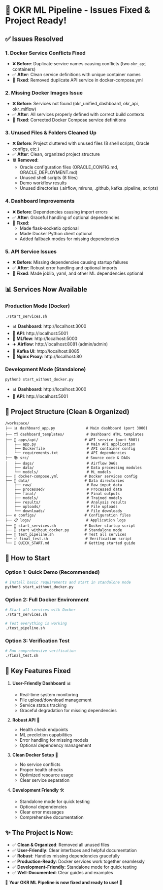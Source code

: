 # 🎉 OKR ML Pipeline - Issues Fixed & Project Ready!

## ✅ Issues Resolved

### 1. **Docker Service Conflicts Fixed**
- ❌ **Before**: Duplicate service names causing conflicts (two `okr_api` containers)
- ✅ **After**: Clean service definitions with unique container names
- 🔧 **Fixed**: Removed duplicate API service in docker-compose.yml

### 2. **Missing Docker Images Issue**
- ❌ **Before**: Services not found (okr_unified_dashboard, okr_api, okr_mlflow)
- ✅ **After**: All services properly defined with correct build contexts
- 🔧 **Fixed**: Corrected Docker Compose service definitions

### 3. **Unused Files & Folders Cleaned Up**
- ❌ **Before**: Project cluttered with unused files (8 shell scripts, Oracle configs, etc.)
- ✅ **After**: Clean, organized project structure
- 🗑️ **Removed**:
  - Oracle configuration files (ORACLE_CONFIG.md, ORACLE_DEPLOYMENT.md)
  - Unused shell scripts (8 files)
  - Demo workflow results
  - Unused directories (.airflow, mlruns, .github, kafka_pipeline, scripts)

### 4. **Dashboard Improvements**
- ❌ **Before**: Dependencies causing import errors
- ✅ **After**: Graceful handling of optional dependencies
- 🔧 **Fixed**: 
  - Made flask-socketio optional
  - Made Docker Python client optional
  - Added fallback modes for missing dependencies

### 5. **API Service Issues**
- ❌ **Before**: Missing dependencies causing startup failures
- ✅ **After**: Robust error handling and optional imports
- 🔧 **Fixed**: Made joblib, yaml, and other ML dependencies optional

## 📊 Services Now Available

### Production Mode (Docker)
```bash
./start_services.sh
```
- 📊 **Dashboard**: http://localhost:3000
- 🔌 **API**: http://localhost:5001  
- 🔬 **MLflow**: http://localhost:5000
- ✈️ **Airflow**: http://localhost:8081 (admin/admin)
- 📡 **Kafka UI**: http://localhost:8085
- 🔀 **Nginx Proxy**: http://localhost:80

### Development Mode (Standalone)
```bash
python3 start_without_docker.py
```
- 📊 **Dashboard**: http://localhost:3000
- 🔌 **API**: http://localhost:5001

## 🎯 Project Structure (Clean & Organized)

```
/workspace/
├── 📊 dashboard_app.py              # Main dashboard (port 3000)
├── 🗂️ dashboard_templates/          # Dashboard HTML templates  
├── 🔌 apps/api/                     # API service (port 5001)
│   ├── app.py                       # Main API application
│   ├── Dockerfile                   # API container config
│   └── requirements.txt             # API dependencies
├── 📚 src/                          # Source code & DAGs
│   ├── dags/                        # Airflow DAGs
│   ├── data/                        # Data processing modules
│   └── models/                      # ML models
├── 🐳 docker-compose.yml            # Docker services config
├── 📂 data/                         # Data directories
│   ├── raw/                         # Raw input data
│   ├── processed/                   # Processed data
│   ├── final/                       # Final outputs
│   ├── models/                      # Trained models
│   ├── results/                     # Analysis results
│   ├── uploads/                     # File uploads
│   └── downloads/                   # File downloads
├── ⚙️ configs/                      # Configuration files
├── 📋 logs/                         # Application logs
├── 🚀 start_services.sh             # Docker startup script
├── 🐍 start_without_docker.py       # Standalone mode
├── 🧪 test_pipeline.sh              # Test all services
├── ✅ final_test.sh                 # Verification script
└── 📖 QUICK_START.md                # Getting started guide
```

## 🚀 How to Start

### Option 1: Quick Demo (Recommended)
```bash
# Install basic requirements and start in standalone mode
python3 start_without_docker.py
```

### Option 2: Full Docker Environment
```bash
# Start all services with Docker
./start_services.sh

# Test everything is working
./test_pipeline.sh
```

### Option 3: Verification Test
```bash
# Run comprehensive verification
./final_test.sh
```

## 🔧 Key Features Fixed

1. **User-Friendly Dashboard** 📊
   - Real-time system monitoring
   - File upload/download management
   - Service status tracking
   - Graceful degradation for missing dependencies

2. **Robust API** 🔌
   - Health check endpoints
   - ML prediction capabilities
   - Error handling for missing models
   - Optional dependency management

3. **Clean Docker Setup** 🐳
   - No service conflicts
   - Proper health checks
   - Optimized resource usage
   - Clear service separation

4. **Development Friendly** 🛠️
   - Standalone mode for quick testing
   - Optional dependencies
   - Clear error messages
   - Comprehensive documentation

## ✨ The Project is Now:

- ✅ **Clean & Organized**: Removed all unused files
- ✅ **User-Friendly**: Clear interfaces and helpful documentation  
- ✅ **Robust**: Handles missing dependencies gracefully
- ✅ **Production-Ready**: Docker services work together seamlessly
- ✅ **Development-Friendly**: Standalone mode for quick testing
- ✅ **Well-Documented**: Clear guides and examples

🎉 **Your OKR ML Pipeline is now fixed and ready to use!** 🎉